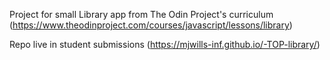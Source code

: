 Project for small Library app from The Odin Project's curriculum (https://www.theodinproject.com/courses/javascript/lessons/library)

Repo live in student submissions (https://mjwills-inf.github.io/-TOP-library/)
